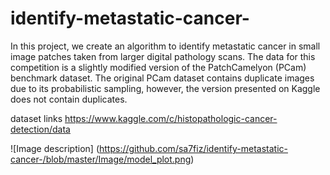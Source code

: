 # identify-metastatic-cancer-
In this project, we create an algorithm to identify metastatic cancer in small image patches taken from larger digital pathology scans. The data for this competition is a slightly modified version of the PatchCamelyon (PCam) benchmark dataset. The original PCam dataset contains duplicate images due to its probabilistic sampling, however, the version presented on Kaggle does not contain duplicates.

dataset links
https://www.kaggle.com/c/histopathologic-cancer-detection/data



![Image description]
(https://github.com/sa7fiz/identify-metastatic-cancer-/blob/master/Image/model_plot.png)

